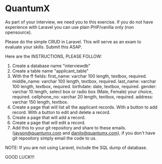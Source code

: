 # QuantumX

As part of your interview, we need you to this exercise. If you do not have experience with Laravel you can use plain PHP/vanilla only (non opensource).

Please do the simple CRUD in Laravel. This will serve as an exam to evaluate your skills. Submit this ASAP.

Here are the INSTRUCTIONS, PLEASE FOLLOW:

1. Create a database name "interviewdb"
2. Create a table name "applicant_table"
3. With the ff fields:
     first_name: varchar 100 length, textbox, required.
     middle_name: varchar 100 length, textbox, required.
     last_name: varchar 100 length, textbox, required.
     birthdate: date, textbox, required.
     gender: varchar 10 length, select box or radio box (Male, Female) your choice, required.
     cellphone_no: varchar 20 length, textbox, required.
     address: varchar 150 length, textbox.
4. Create a page that will list all the applicant records. With a button to add record. With a button to edit and delete a record.
5. Create a page that will add a record.
6. Create a page that will edit a record.
7. Add this to your git repository and share to these emails. (jayson@quantumx.com and danilo@quantumx.com), if you don't have git repository simply email the code to us.

NOTE: If you are not using Laravel, include the SQL dump of database.

GOOD LUCK!!!

